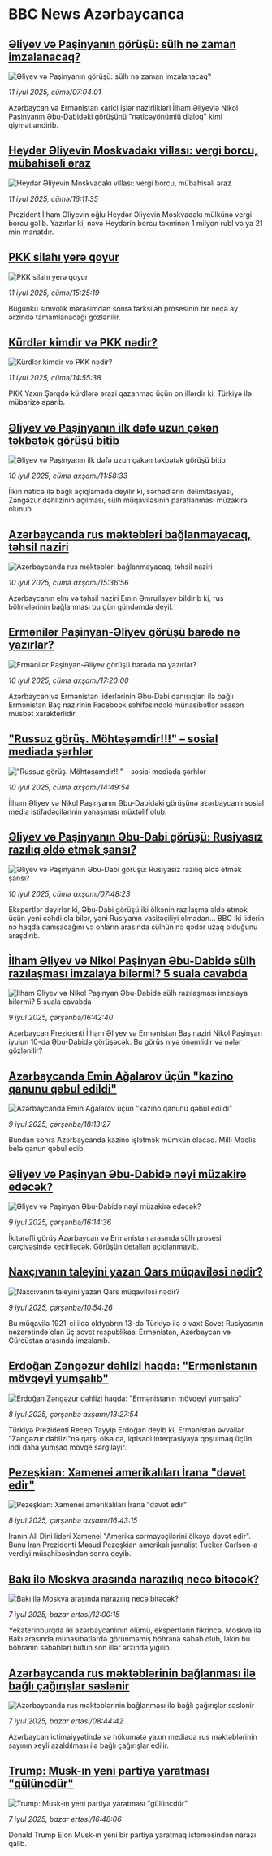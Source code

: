 # BBC News Azərbaycanca## [Əliyev və Paşinyanın görüşü: sülh nə zaman imzalanacaq?](https://www.bbc.com/azeri/articles/cp3lzdjvd2no?at_campaign=githubrss)![Əliyev və Paşinyanın görüşü: sülh nə zaman imzalanacaq?](https://ichef.bbci.co.uk/ace/ws/240/cpsprodpb/c59a/live/b180d790-5e24-11f0-bbf2-09f80948283f.jpg)_11 iyul 2025, cümə/07:04:01_Azərbaycan və Ermənistan xarici işlər nazirlikləri İlham Əliyevlə Nikol Paşinyanın Əbu-Dabidəki görüşünü "nəticəyönümlü dialoq" kimi qiymətləndirib.## [Heydər Əliyevin Moskvadakı villası: vergi borcu, mübahisəli əraz](https://www.bbc.com/azeri/articles/cg4rggpk5lzo?at_campaign=githubrss)![Heydər Əliyevin Moskvadakı villası: vergi borcu, mübahisəli əraz](https://ichef.bbci.co.uk/ace/ws/240/cpsprodpb/0357/live/7c994850-5e6a-11f0-a633-790fe0633fd6.jpg)_11 iyul 2025, cümə/16:11:35_Prezident İlham Əliyevin oğlu Heydər Əliyevin Moskvadakı mülkünə vergi borcu gəlib. Yazırlar ki, nəvə Heydərin borcu təxminən 1 milyon rubl və ya 21 min manatdır.## [PKK silahı yerə qoyur](https://www.bbc.com/azeri/articles/ce8zww007yzo?at_campaign=githubrss)![PKK silahı yerə qoyur](https://ichef.bbci.co.uk/ace/ws/240/cpsprodpb/59cc/live/8af75190-5e64-11f0-9ada-51aacb654ac6.jpg)_11 iyul 2025, cümə/15:25:19_Bugünkü simvolik mərasimdən sonra tərksilah prosesinin bir neçə ay ərzində tamamlanacağı gözlənilir.## [Kürdlər kimdir və PKK nədir?](https://www.bbc.com/azeri/articles/cdxkvj8wnv1o?at_campaign=githubrss)![Kürdlər kimdir və PKK nədir?](https://ichef.bbci.co.uk/ace/ws/240/cpsprodpb/b50a/live/0c1b4670-2f3d-11f0-b26b-ab62c890638b.jpg)_11 iyul 2025, cümə/14:55:38_PKK Yaxın Şərqdə kürdlərə ərazi qazanmaq üçün on illərdir ki, Türkiyə ilə mübarizə aparıb.## [Əliyev və Paşinyanın ilk dəfə uzun çəkən təkbətək görüşü bitib](https://www.bbc.com/azeri/articles/c0l4xl1ejywo?at_campaign=githubrss)![Əliyev və Paşinyanın ilk dəfə uzun çəkən təkbətək görüşü bitib](https://ichef.bbci.co.uk/ace/ws/240/cpsprodpb/837c/live/5644be10-5d83-11f0-a6b8-21ace6496903.jpg)_10 iyul 2025, cümə axşamı/11:58:33_İlkin nəticə ilə bağlı açıqlamada deyilir ki, sərhədlərin delimitasiyası, Zəngəzur dəhlizinin açılması, sülh müqaviləsinin paraflanması müzakirə olunub.## [Azərbaycanda rus məktəbləri bağlanmayacaq, təhsil naziri](https://www.bbc.com/azeri/articles/cp3k2dw6332o?at_campaign=githubrss)![Azərbaycanda rus məktəbləri bağlanmayacaq, təhsil naziri](https://ichef.bbci.co.uk/ace/ws/240/cpsprodpb/250f/live/5ceb7020-5d91-11f0-a6b8-21ace6496903.jpg)_10 iyul 2025, cümə axşamı/15:36:56_Azərbaycanın elm və təhsil naziri Emin Əmrullayev bildirib ki, rus bölmələrinin bağlanması bu gün gündəmdə deyil.## [Ermənilər Paşinyan-Əliyev görüşü barədə nə yazırlar?](https://www.bbc.com/azeri/articles/cj4ezvnwv5qo?at_campaign=githubrss)![Ermənilər Paşinyan-Əliyev görüşü barədə nə yazırlar?](https://ichef.bbci.co.uk/ace/ws/240/cpsprodpb/0cb5/live/67a4db90-5db0-11f0-994b-7bf5a5074c2f.png)_10 iyul 2025, cümə axşamı/17:20:00_Azərbaycan və Ermənistan liderlərinin Əbu-Dabi danışıqları ilə bağlı Ermənistan Baç nazirinin Facebook səhifəsindəki münasibətlər əsasən müsbət xarakterlidir.## ["Russuz görüş. Möhtəşəmdir!!!" – sosial mediada şərhlər](https://www.bbc.com/azeri/articles/c9qx5gxvg3lo?at_campaign=githubrss)!["Russuz görüş. Möhtəşəmdir!!!" – sosial mediada şərhlər](https://ichef.bbci.co.uk/ace/ws/240/cpsprodpb/4c0e/live/ba73fbd0-5d9c-11f0-a644-0dca43fa2326.jpg)_10 iyul 2025, cümə axşamı/14:49:54_İlham Əliyev və Nikol Paşinyanın Əbu-Dabidəki görüşünə azərbaycanlı sosial media istifadəçilərinin yanaşması müxtəlif olub.## [Əliyev və Paşinyanın Əbu-Dabi görüşü: Rusiyasız razılıq əldə etmək şansı?](https://www.bbc.com/azeri/articles/c04d16wnqpeo?at_campaign=githubrss)![Əliyev və Paşinyanın Əbu-Dabi görüşü: Rusiyasız razılıq əldə etmək şansı?](https://ichef.bbci.co.uk/ace/ws/240/cpsprodpb/28b1/live/7d966fe0-5d60-11f0-ac62-59034e8db663.jpg)_10 iyul 2025, cümə axşamı/07:48:23_Ekspertlər deyirlər ki, Əbu-Dabi görüşü iki ölkənin razılaşma əldə etmək üçün yeni cəhdi ola bilər, yəni Rusiyanın vasitəçiliyi olmadan...
BBC iki liderin nə haqda danışacağını və onların arasında sülhün nə qədər uzaq olduğunu araşdırıb.## [İlham Əliyev və Nikol Paşinyan Əbu-Dabidə sülh razılaşması imzalaya bilərmi? 5 suala cavabda](https://www.bbc.com/azeri/articles/c80p13ggnkno?at_campaign=githubrss)![İlham Əliyev və Nikol Paşinyan Əbu-Dabidə sülh razılaşması imzalaya bilərmi? 5 suala cavabda](https://ichef.bbci.co.uk/ace/ws/240/cpsprodpb/05c8/live/1d939c30-5ce3-11f0-960d-e9f1088a89fe.jpg)_9 iyul 2025, çərşənbə/16:42:40_Azərbaycan Prezidenti İlham Əliyev və Ermənistan Baş naziri Nikol Paşinyan iyulun 10-da Əbu-Dabidə görüşəcək. Bu görüş niyə önəmlidir və nələr gözlənilir?## [Azərbaycanda Emin Ağalarov üçün "kazino qanunu qəbul edildi"](https://www.bbc.com/azeri/articles/cn4l20n5wy8o?at_campaign=githubrss)![Azərbaycanda Emin Ağalarov üçün "kazino qanunu qəbul edildi"](https://ichef.bbci.co.uk/ace/ws/240/cpsprodpb/1816/live/54a525d0-5ce9-11f0-b827-c5743c3815ad.jpg)_9 iyul 2025, çərşənbə/18:13:27_Bundan sonra Azərbaycanda kazino işlətmək mümkün olacaq. Milli Məclis belə qanun qəbul edib.## [Əliyev və Paşinyan Əbu-Dabidə nəyi müzakirə edəcək?](https://www.bbc.com/azeri/articles/cly8wqzy1qxo?at_campaign=githubrss)![Əliyev və Paşinyan Əbu-Dabidə nəyi müzakirə edəcək?](https://ichef.bbci.co.uk/ace/standard/240/cpsprodpb/a288/live/b6a17670-5ce0-11f0-a40e-a1af2950b220.png)_9 iyul 2025, çərşənbə/16:14:36_İkitərəfli görüş Azərbaycan və Ermənistan arasında sülh prosesi çərçivəsində keçiriləcək. Görüşün detalları açıqlanmayıb.## [Naxçıvanın taleyini yazan Qars müqaviləsi nədir?](https://www.bbc.com/azeri/articles/c4g8485dn7wo?at_campaign=githubrss)![Naxçıvanın taleyini yazan Qars müqaviləsi nədir?](https://ichef.bbci.co.uk/ace/ws/240/cpsprodpb/8f6e/live/cfd0df90-5caf-11f0-a40e-a1af2950b220.jpg)_9 iyul 2025, çərşənbə/10:54:26_Bu müqavilə 1921-ci ildə oktyabrın 13-də Türkiyə ilə o vaxt Sovet Rusiyasının nəzarətində olan üç sovet respublikası Ermənistan, Azərbaycan və Gürcüstan arasında imzalanıb.## [Erdoğan Zəngəzur dəhlizi haqda: "Ermənistanın mövqeyi yumşalıb"](https://www.bbc.com/azeri/articles/c8xvdkgyjl0o?at_campaign=githubrss)![Erdoğan Zəngəzur dəhlizi haqda: "Ermənistanın mövqeyi yumşalıb"](https://ichef.bbci.co.uk/ace/ws/240/cpsprodpb/9e6a/live/a5d700f0-5bfd-11f0-b5c5-012c5796682d.jpg)_8 iyul 2025, çərşənbə axşamı/13:27:54_Türkiyə Prezidenti Recep Tayyip Erdoğan deyib ki, Ermənistan əvvəllər "Zəngəzur dəhlizi"nə qarşı olsa da, iqtisadi inteqrasiyaya qoşulmaq üçün indi daha yumşaq mövqe sərgiləyir.## [Pezeşkian: Xamenei amerikalıları İrana "dəvət edir"](https://www.bbc.com/azeri/articles/ce8z6r8j2d6o?at_campaign=githubrss)![Pezeşkian: Xamenei amerikalıları İrana "dəvət edir"](https://ichef.bbci.co.uk/ace/ws/240/cpsprodpb/852f/live/cceb1640-5c16-11f0-960d-e9f1088a89fe.jpg)_8 iyul 2025, çərşənbə axşamı/16:43:15_İranın Ali Dini lideri Xamenei "Amerika sərmayəçilərini ölkəyə dəvət edir". Bunu İran Prezidenti Məsud Pezeşkian amerikalı jurnalist Tucker Carlson-a verdiyi müsahibəsindən sonra deyib.## [Bakı ilə Moskva arasında narazılıq necə bitəcək?](https://www.bbc.com/azeri/articles/c0569v6emz1o?at_campaign=githubrss)![Bakı ilə Moskva arasında narazılıq necə bitəcək?](https://ichef.bbci.co.uk/ace/ws/240/cpsprodpb/49a7/live/14b50700-5b1e-11f0-9b28-9bfb5df7c94a.jpg)_7 iyul 2025, bazar ertəsi/12:00:15_Yekaterinburqda iki azərbaycanlının ölümü, ekspertlərin fikrincə, Moskva ilə Bakı arasında münasibətlərdə görünməmiş böhrana səbəb olub, lakin bu böhranın səbəbləri bütün son illər ərzində yığılıb.## [Azərbaycanda rus məktəblərinin bağlanması ilə bağlı çağırışlar səslənir](https://www.bbc.com/azeri/articles/cd0v7yg3d48o?at_campaign=githubrss)![Azərbaycanda rus məktəblərinin bağlanması ilə bağlı çağırışlar səslənir](https://ichef.bbci.co.uk/ace/ws/240/cpsprodpb/0c8a/live/3d989310-58f0-11f0-852a-fb4f43c1b4cc.jpg)_7 iyul 2025, bazar ertəsi/08:44:42_Azərbaycan ictimaiyyətində və hökumətə yaxın mediada rus məktəblərinin sayının xeyli azaldılması ilə bağlı çağırışlar edilir.## [Trump: Musk-ın yeni partiya yaratması "gülüncdür"](https://www.bbc.com/azeri/articles/c86g51dgq29o?at_campaign=githubrss)![Trump: Musk-ın yeni partiya yaratması "gülüncdür"](https://ichef.bbci.co.uk/ace/ws/240/cpsprodpb/f823/live/72049e00-5b4d-11f0-8898-97b22727d290.png)_7 iyul 2025, bazar ertəsi/16:48:06_Donald Trump Elon Musk-ın yeni bir partiya yaratmaq istəməsindən narazı qalıb.